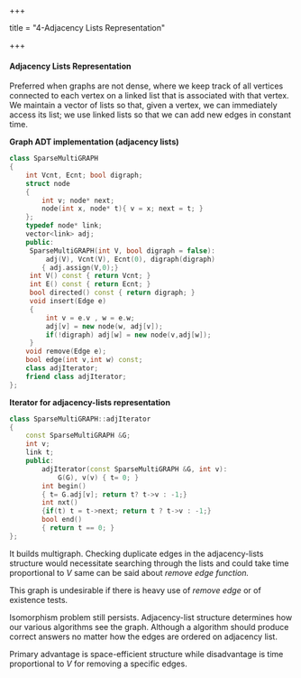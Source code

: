 +++

title = "4-Adjacency Lists Representation"

+++

#### Adjacency Lists Representation

Preferred when graphs are not dense, where we keep track of all vertices connected to each vertex on a linked list that is associated with that vertex. We maintain a vector of lists so that, given a vertex, we can immediately access its list; we use linked lists so that we can add new edges in constant time.

**Graph ADT implementation (adjacency lists)**

````c++
class SparseMultiGRAPH
{
    int Vcnt, Ecnt; bool digraph;
    struct node
    {
        int v; node* next;
        node(int x, node* t){ v = x; next = t; }
    };
    typedef node* link;
    vector<link> adj;
    public:
     SparseMultiGRAPH(int V, bool digraph = false):
         adj(V), Vcnt(V), Ecnt(0), digraph(digraph)
     	{ adj.assign(V,0);}
     int V() const { return Vcnt; }
     int E() const { return Ecnt; }
     bool directed() const { return digraph; }
     void insert(Edge e)
     {
         int v = e.v , w = e.w;
         adj[v] = new node(w, adj[v]);
         if(!digraph) adj[w] = new node(v,adj[w]);
     }
    void remove(Edge e);
    bool edge(int v,int w) const;
    class adjIterator;
    friend class adjIterator;
};
````

**Iterator for adjacency-lists representation**

````c++
class SparseMultiGRAPH::adjIterator
{
    const SparseMultiGRAPH &G;
    int v;
    link t;
    public:
    	adjIterator(const SparseMultiGRAPH &G, int v):
    		G(G), v(v) { t= 0; }
    	int begin()
        { t= G.adj[v]; return t? t->v : -1;}
    	int nxt()
        {if(t) t = t->next; return t ? t->v : -1;}
    	bool end()
        { return t == 0; }
};
````

It builds multigraph. Checking duplicate edges in the adjacency-lists structure would necessitate searching through the lists and could take time proportional to $V$ same can be said about *remove edge function.*

This graph is undesirable if there is heavy use of *remove edge* or of existence tests.

Isomorphism problem still persists. Adjacency-list structure determines how our various algorithms see the graph. Although a algorithm should produce correct answers no matter how the edges are ordered on adjacency list.

Primary advantage is space-efficient structure while disadvantage is time proportional to $V$ for removing a specific edges.